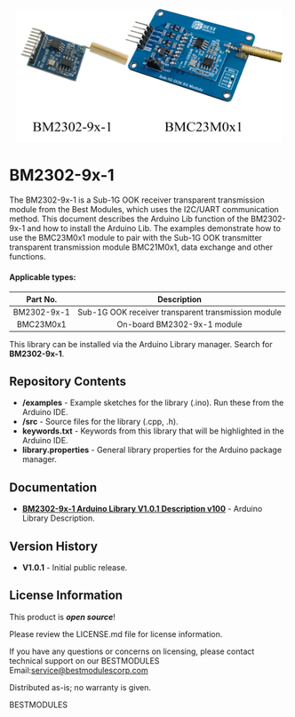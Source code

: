 <div align=center>
<img src="https://github.com/BestModules-Libraries/img/blob/main/BM2302-9x-1_BMC23M0x1_V1.0.png" width="480" height="240"> 
</div> 

BM2302-9x-1 
===========================================================

The BM2302-9x-1 is a Sub-1G OOK receiver transparent transmission module from the Best Modules, which uses the I2C/UART communication method. This document describes the Arduino Lib function of the BM2302-9x-1 and how to install the Arduino Lib. The examples demonstrate how to use the BMC23M0x1 module to pair with the Sub-1G OOK transmitter transparent transmission module BMC21M0x1, data exchange and other functions.

#### Applicable types:
<div align=center>

|Part No.   |Description                                        |
|:---------:|:-------------------------------------------------:|
|BM2302-9x-1|Sub-1G OOK receiver transparent transmission module|
|BMC23M0x1  |On-board BM2302-9x-1 module                        |

</div> 

This library can be installed via the Arduino Library manager. Search for **BM2302-9x-1**. 

Repository Contents
-------------------

* **/examples** - Example sketches for the library (.ino). Run these from the Arduino IDE. 
* **/src** - Source files for the library (.cpp, .h).
* **keywords.txt** - Keywords from this library that will be highlighted in the Arduino IDE. 
* **library.properties** - General library properties for the Arduino package manager. 

Documentation 
-------------------

* **[BM2302-9x-1 Arduino Library V1.0.1 Description v100]( https://www.bestmodulescorp.com/bm2302-9x-1.html#tab-product2 )** - Arduino Library Description.

Version History  
-------------------

* **V1.0.1** - Initial public release.

License Information
-------------------

This product is _**open source**_! 

Please review the LICENSE.md file for license information. 

If you have any questions or concerns on licensing, please contact technical support on our BESTMODULES Email:service@bestmodulescorp.com

Distributed as-is; no warranty is given.

BESTMODULES
